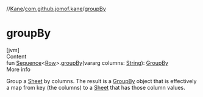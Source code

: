 //[Kane](../index.md)/[com.github.jomof.kane](index.md)/[groupBy](group-by.md)



# groupBy  
[jvm]  
Content  
fun [Sequence](https://kotlinlang.org/api/latest/jvm/stdlib/kotlin.sequences/-sequence/index.html)<[Row](../com.github.jomof.kane.api/-row/index.md)>.[groupBy](group-by.md)(vararg columns: [String](https://kotlinlang.org/api/latest/jvm/stdlib/kotlin/-string/index.html)): [GroupBy](../com.github.jomof.kane.impl.sheet/-group-by/index.md)  
More info  


Group a [Sheet](../com.github.jomof.kane.impl.sheet/-sheet/index.md) by columns. The result is a [GroupBy](../com.github.jomof.kane.impl.sheet/-group-by/index.md) object that is effectively a map from key (the columns) to a [Sheet](../com.github.jomof.kane.impl.sheet/-sheet/index.md) that has those column values.

  



